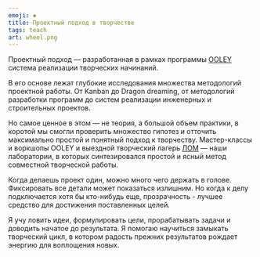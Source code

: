 ```yaml
---
emoji: ✺
title: Проектный подход в творчестве
tags: teach
art: wheel.png
---
```


Проектный подход — разработанная в рамках программы [OOLEY](https://www.ooley.ru) система реализации творческих начинаний. 

В его основе лежат глубокие исследования множества методологий проектной работы. От Kanban до Dragon dreaming, от методологий разработки программ до систем реализации инженерных и строительных проектов.

Но самое ценное в этом — не теория, а большой объем практики, в коротой мы смогли проверить множество гипотез и отточить максимально простой и понятный подход к творчеству. Мастер-классы и воркшопы OOLEY и выездной творческий лагерь [ЛОМ](https://lom.camp) — наши лаборатории, в которых синтезировался простой и ясный метод совместной творческой работы.

Когда делаешь проект один, можно много чего держать в голове. Фиксировать все детали может показаться излишним. Но когда к делу подключается хотя бы кто-нибудь еще, прозрачность - лучшее средство для достижения поставленных целей.

Я учу ловить идеи, формулировать цели, прорабатывать задачи и доводить начатое до результата. Я помогаю научиться замыкать творческий цикл, в котором радость прежних результатов рождает энергию для воплощения новых. 